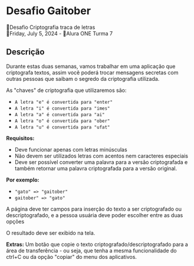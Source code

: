 # Desafio Gaitober
📃Desafio Criptografia traca de letras<br>
📅Friday, July 5, 2024 - 🚩Alura ONE Turma 7<br>

## Descrição
Durante estas duas semanas, vamos trabalhar em uma aplicação que criptografa textos, assim você poderá trocar mensagens secretas com outras pessoas que saibam o segredo da criptografia utilizada.

As "chaves" de criptografia que utilizaremos são:
- `A letra "e" é convertida para "enter"`
- `A letra "i" é convertida para "imes"`
- `A letra "a" é convertida para "ai"`
- `A letra "o" é convertida para "ober"`
- `A letra "u" é convertida para "ufat"`

**Requisitos:**
- Deve funcionar apenas com letras minúsculas
- Não devem ser utilizados letras com acentos nem caracteres especiais
- Deve ser possível converter uma palavra para a versão criptografada e também retornar uma palavra criptografada para a versão original.

**Por exemplo:**
- `"gato" => "gaitober"`
- `gaitober" => "gato"`

A página deve ter campos para inserção do texto a ser criptografado ou descriptografado, e a pessoa usuária deve poder escolher entre as duas opções

O resultado deve ser exibido na tela.

**Extras:**
Um botão que copie o texto criptografado/descriptografado para a área de transferência - ou seja, que tenha a mesma funcionalidade do ctrl+C ou da opção "copiar" do menu dos aplicativos.

